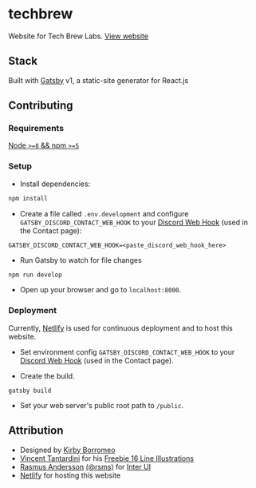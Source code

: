 # techbrew
Website for Tech Brew Labs. [View website](techbrewlabs.com)

## Stack
Built with [Gatsby](https://www.gatsbyjs.org/) v1, a static-site generator for React.js

## Contributing
### Requirements
[Node `>=8` && npm `>=5`](https://nodejs.org/api/util.html#util_util)

### Setup
- Install dependencies:
```bash
npm install
```
- Create a file called `.env.development` and configure `GATSBY_DISCORD_CONTACT_WEB_HOOK` to your [Discord Web Hook](https://support.discordapp.com/hc/en-us/articles/228383668) (used in the Contact page):
```
GATSBY_DISCORD_CONTACT_WEB_HOOK=<paste_discord_web_hook_here>
```
- Run Gatsby to watch for file changes
```bash
npm run develop
```
- Open up your browser and go to `localhost:8000`.

### Deployment
Currently, [Netlify](https://netlify.com) is used for continuous deployment and to host this website.

- Set environment config `GATSBY_DISCORD_CONTACT_WEB_HOOK` to your [Discord Web Hook](https://support.discordapp.com/hc/en-us/articles/228383668) (used in the Contact page).

- Create the build.
```
gatsby build
```
- Set your web server's public root path to `/public`.

## Attribution
- Designed by [Kirby Borromeo](https://dribbble.com/kbyborromeo)
- [Vincent Tantardini](https://dribbble.com/vt) for his [Freebie 16 Line Illustrations](https://dribbble.com/shots/2131376-Freebie-16-Line-Illustrations)
- [Rasmus Andersson](https://rsms.me) [(@rsms)](https://twitter.com/rsms) for [Inter UI](https://rsms.me/inter/)
- [Netlify](https://netlify.com) for hosting this website

